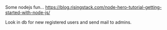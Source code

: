 Some nodejs fun...
https://blog.risingstack.com/node-hero-tutorial-getting-started-with-node-js/

Look in db for new registered users and send mail to admins.